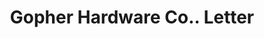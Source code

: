 ---
doi: 10.7916/D8FX8NJF
date_other: '1924'
date_other_textual: '1924'
form: correspondence
genre:
- Letters (correspondence)
name:
- Gopher Hardware Co.
object_in_context_url: https://biggert.cul.columbia.edu/items/view/ave_biggert_00646
subject_hierarchical_geographic:
- Minneapolis, Minnesota, United States
subject_name:
- Gopher Hardware Co.
title: Gopher Hardware Co.. Letter
sort_title: Gopher Hardware Co.. Letter
call_number: ave_biggert_00646
coordinates:
- 44.983333333333334,-93.26666666666667
pid: ave_biggert_00646
identifiers: ave_biggert_00646
thumbnail: https://derivativo-2.library.columbia.edu/iiif/2/ldpd:345537/full/!256,256/0/native.jpg
permalink: "/biggert/ave_biggert_00646/"
layout: iiif-image-page
---